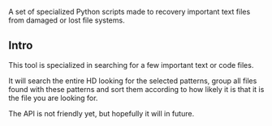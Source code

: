 A set of specialized Python scripts made to recovery important text files from damaged or lost file systems.

## Intro

This tool is specialized in searching for a few important text or code files.

It will search the entire HD looking for the selected patterns,
group all files found with these patterns and sort them according to how likely
it is that it is the file you are looking for.

The API is not friendly yet, but hopefully it will in future.
